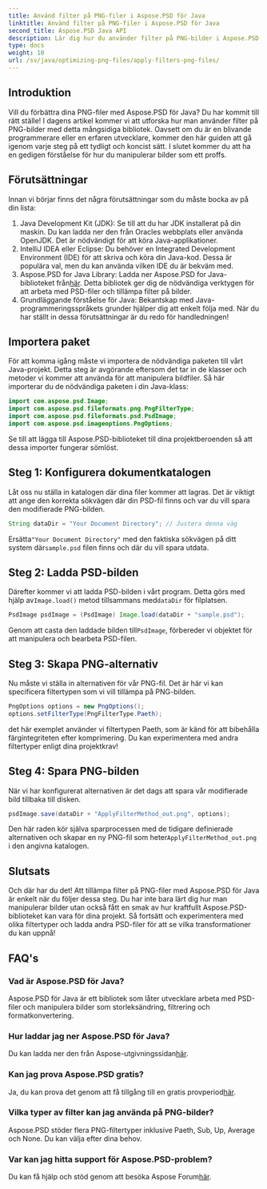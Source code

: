 ```yaml
---
title: Använd filter på PNG-filer i Aspose.PSD för Java
linktitle: Använd filter på PNG-filer i Aspose.PSD för Java
second_title: Aspose.PSD Java API
description: Lär dig hur du använder filter på PNG-bilder i Aspose.PSD för Java med den här detaljerade guiden. Enkla steg för fantastiska bildresultat.
type: docs
weight: 10
url: /sv/java/optimizing-png-files/apply-filters-png-files/
---
```

## Introduktion
Vill du förbättra dina PNG-filer med Aspose.PSD för Java? Du har kommit till rätt ställe! I dagens artikel kommer vi att utforska hur man använder filter på PNG-bilder med detta mångsidiga bibliotek. Oavsett om du är en blivande programmerare eller en erfaren utvecklare, kommer den här guiden att gå igenom varje steg på ett tydligt och koncist sätt. I slutet kommer du att ha en gedigen förståelse för hur du manipulerar bilder som ett proffs.
## Förutsättningar
Innan vi börjar finns det några förutsättningar som du måste bocka av på din lista:
1. Java Development Kit (JDK): Se till att du har JDK installerat på din maskin. Du kan ladda ner den från Oracles webbplats eller använda OpenJDK. Det är nödvändigt för att köra Java-applikationer.
2. IntelliJ IDEA eller Eclipse: Du behöver en Integrated Development Environment (IDE) för att skriva och köra din Java-kod. Dessa är populära val, men du kan använda vilken IDE du är bekväm med.
3.  Aspose.PSD for Java Library: Ladda ner Aspose.PSD for Java-biblioteket från[här](https://releases.aspose.com/psd/java/). Detta bibliotek ger dig de nödvändiga verktygen för att arbeta med PSD-filer och tillämpa filter på bilder.
4. Grundläggande förståelse för Java: Bekantskap med Java-programmeringsspråkets grunder hjälper dig att enkelt följa med.
När du har ställt in dessa förutsättningar är du redo för handledningen!
## Importera paket
För att komma igång måste vi importera de nödvändiga paketen till vårt Java-projekt. Detta steg är avgörande eftersom det tar in de klasser och metoder vi kommer att använda för att manipulera bildfiler.
Så här importerar du de nödvändiga paketen i din Java-klass:
```java
import com.aspose.psd.Image;
import com.aspose.psd.fileformats.png.PngFilterType;
import com.aspose.psd.fileformats.psd.PsdImage;
import com.aspose.psd.imageoptions.PngOptions;
```
Se till att lägga till Aspose.PSD-biblioteket till dina projektberoenden så att dessa importer fungerar sömlöst.

## Steg 1: Konfigurera dokumentkatalogen
Låt oss nu ställa in katalogen där dina filer kommer att lagras. Det är viktigt att ange den korrekta sökvägen där din PSD-fil finns och var du vill spara den modifierade PNG-bilden.
```java
String dataDir = "Your Document Directory"; // Justera denna väg
```
 Ersätta`"Your Document Directory"` med den faktiska sökvägen på ditt system där`sample.psd` filen finns och där du vill spara utdata.
## Steg 2: Ladda PSD-bilden
 Därefter kommer vi att ladda PSD-bilden i vårt program. Detta görs med hjälp av`Image.load()` metod tillsammans med`dataDir` för filplatsen.
```java
PsdImage psdImage = (PsdImage) Image.load(dataDir + "sample.psd");
```
 Genom att casta den laddade bilden till`PsdImage`, förbereder vi objektet för att manipulera och bearbeta PSD-filen. 
## Steg 3: Skapa PNG-alternativ
Nu måste vi ställa in alternativen för vår PNG-fil. Det är här vi kan specificera filtertypen som vi vill tillämpa på PNG-bilden.
```java
PngOptions options = new PngOptions();
options.setFilterType(PngFilterType.Paeth);
```
det här exemplet använder vi filtertypen Paeth, som är känd för att bibehålla färgintegriteten efter komprimering. Du kan experimentera med andra filtertyper enligt dina projektkrav!
## Steg 4: Spara PNG-bilden
När vi har konfigurerat alternativen är det dags att spara vår modifierade bild tillbaka till disken.
```java
psdImage.save(dataDir + "ApplyFilterMethod_out.png", options);
```
 Den här raden kör själva sparprocessen med de tidigare definierade alternativen och skapar en ny PNG-fil som heter`ApplyFilterMethod_out.png` i den angivna katalogen.
## Slutsats
Och där har du det! Att tillämpa filter på PNG-filer med Aspose.PSD för Java är enkelt när du följer dessa steg. Du har inte bara lärt dig hur man manipulerar bilder utan också fått en smak av hur kraftfullt Aspose.PSD-biblioteket kan vara för dina projekt. Så fortsätt och experimentera med olika filtertyper och ladda andra PSD-filer för att se vilka transformationer du kan uppnå!
## FAQ's
### Vad är Aspose.PSD för Java?  
Aspose.PSD för Java är ett bibliotek som låter utvecklare arbeta med PSD-filer och manipulera bilder som storleksändring, filtrering och formatkonvertering.
### Hur laddar jag ner Aspose.PSD för Java?  
 Du kan ladda ner den från Aspose-utgivningssidan[här](https://releases.aspose.com/psd/java/).
### Kan jag prova Aspose.PSD gratis?  
 Ja, du kan prova det genom att få tillgång till en gratis provperiod[här](https://releases.aspose.com/).
### Vilka typer av filter kan jag använda på PNG-bilder?  
Aspose.PSD stöder flera PNG-filtertyper inklusive Paeth, Sub, Up, Average och None. Du kan välja efter dina behov.
### Var kan jag hitta support för Aspose.PSD-problem?  
 Du kan få hjälp och stöd genom att besöka Aspose Forum[här](https://forum.aspose.com/c/psd/34).